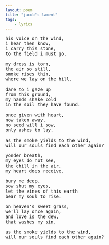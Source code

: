 ```yaml
---
layout: poem
title: "jacob's lament"
tags: 
    - lyrics
---
```


<pre class="stanza">
his voice on the wind,
i hear then know,
i carry this stone,
to the field i must go.

my dress is torn,
the air so still,
smoke rises thin,
where we lay on the hill.

dare to i gaze up
from this ground,
my hands shake cold
in the soil they have found.

once given with heart,
now taken away,
no seed will i sow,
only ashes to lay.

as the smoke yields to the wind,
will our souls find each other again?

yonder breath,
my eyes do not see,
the chill in the air,
my heart does receive.

bury me deep,
sow shut my eyes,
let the vines of this earth
bear my soul to rise.

on heaven's sweet grass,
we'll lay once again,
and love is the dew,
that washes my sin.

as the smoke yields to the wind,
will our souls find each other again?

</pre>



